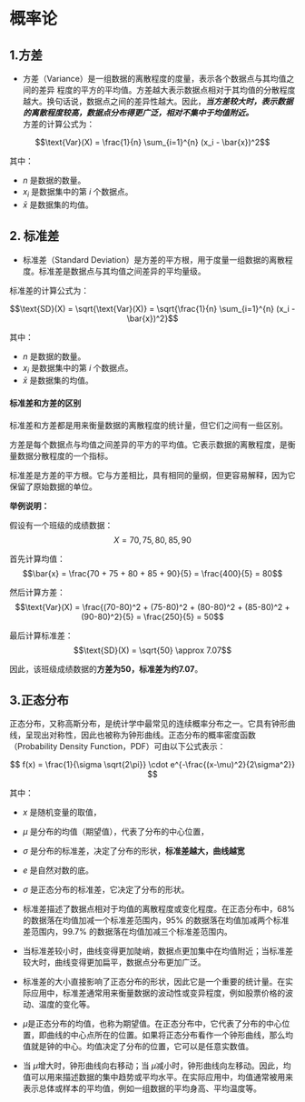 # 概率论

## 1.方差
  
- 方差（Variance）是一组数据的离散程度的度量，表示各个数据点与其均值之间的差异
  程度的平方的平均值。方差越大表示数据点相对于其均值的分散程度越大。换句话说，数据点之间的差异性越大。因此，***当方差较大时，表示数据的离散程度较高，数据点分布得更广泛，相对不集中于均值附近。***\
方差的计算公式为：

$$\text{Var}(X) = \frac{1}{n} \sum_{i=1}^{n} (x_i - \bar{x})^2$$

其中：

- $n$ 是数据的数量。
- $x_i$ 是数据集中的第 $i$ 个数据点。
- $\bar{x}$ 是数据集的均值。

## 2. 标准差
  
- 标准差（Standard Deviation）是方差的平方根，用于度量一组数据的离散程度。标准差是数据点与其均值之间差异的平均量级。

标准差的计算公式为：

$$\text{SD}(X) = \sqrt{\text{Var}(X)} = \sqrt{\frac{1}{n} \sum_{i=1}^{n} (x_i - \bar{x})^2}$$

其中：

- $n$ 是数据的数量。
- $x_i$ 是数据集中的第 $i$ 个数据点。
- $\bar{x}$ 是数据集的均值。

#### 标准差和方差的区别

标准差和方差都是用来衡量数据的离散程度的统计量，但它们之间有一些区别。

方差是每个数据点与均值之间差异的平方的平均值。它表示数据的离散程度，是衡量数据分散程度的一个指标。

标准差是方差的平方根。它与方差相比，具有相同的量纲，但更容易解释，因为它保留了原始数据的单位。

**举例说明：**

假设有一个班级的成绩数据：
$$X = {70, 75, 80, 85, 90}$$

首先计算均值：
$$\bar{x} = \frac{70 + 75 + 80 + 85 + 90}{5} = \frac{400}{5} = 80$$

然后计算方差：
$$\text{Var}(X) = \frac{(70-80)^2 + (75-80)^2 + (80-80)^2 + (85-80)^2 + (90-80)^2}{5} = \frac{250}{5} = 50$$

最后计算标准差：
$$\text{SD}(X) = \sqrt{50} \approx 7.07$$

因此，该班级成绩数据的**方差为50，标准差为约7.07**。

## 3.正态分布

正态分布，又称高斯分布，是统计学中最常见的连续概率分布之一。它具有钟形曲线，呈现出对称性，因此也被称为钟形曲线。正态分布的概率密度函数（Probability Density Function，PDF）可由以下公式表示：

$$ f(x) = \frac{1}{\sigma \sqrt{2\pi}} \cdot e^{-\frac{(x-\mu)^2}{2\sigma^2}} $$

其中：

- $x$ 是随机变量的取值，
- $\mu$ 是分布的均值（期望值），代表了分布的中心位置，
- $\sigma$ 是分布的标准差，决定了分布的形状，**标准差越大，曲线越宽**
- $e$ 是自然对数的底。
- $\sigma$ 是正态分布的标准差，它决定了分布的形状。
- 标准差描述了数据点相对于均值的离散程度或变化程度。在正态分布中，68% 的数据落在均值加减一个标准差范围内，95% 的数据落在均值加减两个标准差范围内，99.7% 的数据落在均值加减三个标准差范围内。

- 当标准差较小时，曲线变得更加陡峭，数据点更加集中在均值附近；当标准差较大时，曲线变得更加扁平，数据点分布更加广泛。

- 标准差的大小直接影响了正态分布的形状，因此它是一个重要的统计量。在实际应用中，标准差通常用来衡量数据的波动性或变异程度，例如股票价格的波动、温度的变化等。

- $\mu$是正态分布的均值，也称为期望值。在正态分布中，它代表了分布的中心位置，即曲线的中心点所在的位置。如果将正态分布看作一个钟形曲线，那么均值就是钟的中心。均值决定了分布的位置，它可以是任意实数值。

- 当 $\mu$增大时，钟形曲线向右移动；当 $\mu$减小时，钟形曲线向左移动。因此，均值可以用来描述数据的集中趋势或平均水平。在实际应用中，均值通常被用来表示总体或样本的平均值，例如一组数据的平均身高、平均温度等。
  